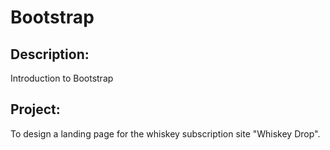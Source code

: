 # Bootstrap

## Description:
Introduction to Bootstrap  

## Project:
To design a landing page for the whiskey subscription site "Whiskey Drop".
